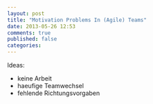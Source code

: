 ```yaml
---
layout: post
title: "Motivation Problems In (Agile) Teams"
date: 2013-05-26 12:53
comments: true
published: false
categories: 
---
```

Ideas:

- keine Arbeit
- haeufige Teamwechsel
- fehlende Richtungsvorgaben